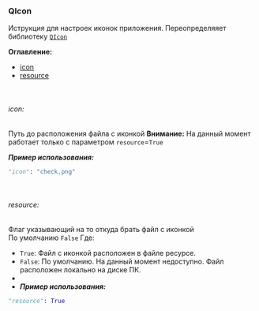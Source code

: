 ### QIcon

Иструкция для настроек иконок приложения.
Переопределяяет библиотеку [`QIcon`](https://doc.qt.io/qt-5/qicon.html)

**Оглавление:**
- [icon](#icon)
- [resource](#resource)

&nbsp;
###### icon:
Путь до расположения файла с иконкой
**Внимание:** На данный момент работает только с параметром `resource`=`True`

***Пример использования:***
```python
"icon": "check.png"
```

&nbsp;
###### resource:
Флаг указывающий на то откуда брать файл с иконкой  
По умолчанию `False`
Где:
- `True`:  Файл с иконкой расположен в файле ресурсе.
- `False`: По умолчанию. На данный момент недоступно. Файл расположен локально на диске ПК.
- 
- ***Пример использования:***
```python
"resource": True
```